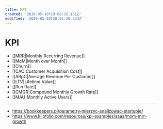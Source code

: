 ```yaml
---
title: KPI
created: '2020-05-10T19:06:32.131Z'
modified: '2020-05-10T20:01:20.334Z'
---
```


# KPI

* [[MRR|Monthly Recurring Revenue]]
* [[MoM|Month over Month]]
* [[Churn]]
* [[CAC|Customer Acquisition Cost]]
* [[ARpC|Average Revenue Per Customer]]
* [[LTV|Lifetime Value]]
* [[Run Rate]]
* [[CMGR|Compound Monthly Growth Rate]]
* [[MAU|Monthly Active Users]]

---

* https://bookkeepers.pl/parametry-mierzyc-analizowac-startupie/
* https://www.klipfolio.com/resources/kpi-examples/saas/mom-mrr-growth

